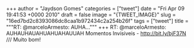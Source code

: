 
+++
author = "Jaydson Gomes"
categories = ["tweet"]
date = "Fri Apr 09 19:41:53 +0000 2010"
draft = false
image = "{TWEET_IMAGE}"
slug = "16ed7bd2c8393086dc8caa1b972434c2a254b26f"
tags = ["tweet"]
title = """RT: @marceloArmesto: AUHA..."""
+++
RT: @marceloArmesto: AUHAUHAUAHUAHUAHAUUAH Momentos Invisiveis - http://bit.ly/bjF37N /// Muito bom!
